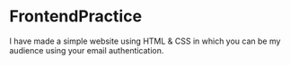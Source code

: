 # FrontendPractice
I have made a simple website using HTML &amp; CSS in which you can be my audience using your email authentication.  
